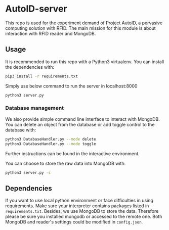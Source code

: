 # AutoID-server
This repo is used for the experiment demand of Project AutoID, a pervasive computing solution with RFID. The main mission for this module is about interaction with RFID reader and MongoDB.

## Usage
It is recommended to run this repo with a Python3 virtualenv. You can install the dependencies with:
```bash
pip3 install -r requirements.txt
```
Simply use below command to run the server in localhost:8000
```bash
python3 server.py
```

### Database management
We also provide simple command line interface to interact with MongoDB.
You can delete an object from the database or add toggle control to the database with:
```bash
python3 DatabaseHandler.py --mode delete
python3 DatabaseHandler.py --mode toggle
```
Further instructions can be found in the interactive environment.

You can choose to store the raw data into MongoDB with:
```bash
python3 server.py -s
```

## Dependencies
If you want to use local python environment or face difficulties in using requirements. Make sure your interpreter contains packages listed in `requirements.txt`.
Besides, we use MongoDB to store the data. Therefore please be sure you installed mongodb or accessed to the remote one.
Both MongoDB and reader's settings could be modified in `config.json`.